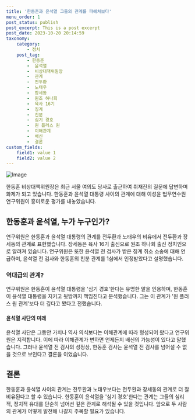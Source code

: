 ```yaml
---
title: '한동훈과 윤석열 그들의 관계를 파헤쳐보다'
menu_order: 1
post_status: publish
post_excerpt: This is a post excerpt
post_date: 2023-10-20 20:14:59
taxonomy:
    category:
        - 정치
    post_tag:
        - 한동훈
        -  윤석열
        -  비상대책위원장
        -  관계
        -  전두환
        -  노태우
        -  장세동
        -  원조 하나회
        -  육사 16기
        -  징계
        -  친분
        -  심기 경호
        -  원 플러스 원
        -  이해관계
        -  배신
        -  결론
custom_fields:
    field1: value 1
    field2: value 2
---
```


![Image](https://imgnews.pstatic.net/image/088/2024/02/06/0000861128_001_20240206191601213.jpg?type=w647)


한동훈 비상대책위원장은 최근 서울 여의도 당사로 출근하여 취재진의 질문에 답변하며 화제가 되고 있습니다. 한동훈과 윤석열 대통령 사이의 관계에 대해 이성윤 법무연수원 연구위원이 흥미로운 평가를 내놓았습니다.

## 한동훈과 윤석열, 누가 누구인가?

연구위원은 한동훈과 윤석열 대통령의 관계를 전두환과 노태우의 비유에서 전두환과 장세동의 관계로 표현했습니다. 장세동은 육사 16기 출신으로 원조 하나회 출신 정치인으로 알려져 있습니다. 연구위원은 또한 윤석열 전 검사가 받은 징계 취소 소송에 대해 언급하며, 윤석열 전 검사와 한동훈의 친분 관계를 1심에서 인정받았다고 설명했습니다.

### 역대급의 관계?

연구위원은 한동훈이 윤석열 대통령을 '심기 경호'한다는 유명한 말을 인용하며, 한동훈이 윤석열 대통령을 지키고 뒷방까지 책임진다고 분석했습니다. 그는 이 관계가 '원 플러스 원 관계'보다 더 깊다고 봤다고 전했습니다. 

#### 윤석열 사단의 미래

윤석열 사단은 그동안 가치나 역사 의식보다는 이해관계에 따라 형성되어 왔다고 연구위원은 지적합니다. 이에 따라 이해관계가 변하면 언제든지 배신의 가능성이 있다고 말했습니다. 그러나 윤석열 전 검사의 성정상, 한동훈 검사는 윤석열 전 검사를 넘어설 수 없을 것으로 보인다고 결론을 이었습니다.

## 결론

한동훈과 윤석열 사이의 관계는 전두환과 노태우보다는 전두환과 장세동의 관계로 더 잘 비유된다고 할 수 있습니다. 한동훈이 윤석열을 '심기 경호'한다는 관계는 그들의 심리적, 정치적 유대를 단순히 넘어선 깊은 관계로 해석될 수 있을 것입니다. 앞으로 두 사람의 관계가 어떻게 발전해 나갈지 주목할 필요가 있습니다.
